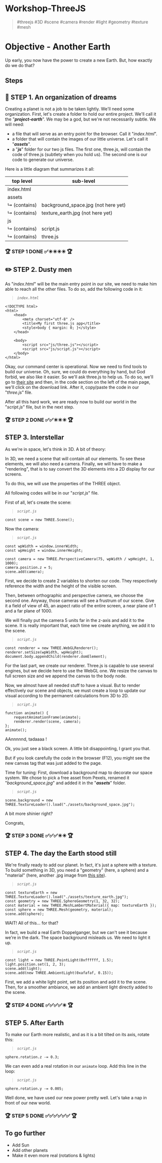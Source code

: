 # Workshop-ThreeJS
> \#threejs \#3D \#scene \#camera \#render \#light \#geometry \#texture \#mesh

# Objective - Another Earth

Up early, you now have the power to create a new Earth. But, how exactly do we do that?


## Steps

## :file_folder: STEP 1. An organization of dreams

Creating a planet is not a job to be taken lightly. We'll need some organization.
First, let's create a folder to hold our entire project. We'll call it the "***project-earth***".
We may be a god, but we're not necessarily subtle.
We will need:
- a file that will serve as an entry point for the browser. Call it "*index.html*".
- a folder that will contain the images of our little universe. Let's call it "***assets***".
- a "***js***" folder for our two js files. The first one, three.js, will contain the code of three.js (subtlety when you hold us). The second one is our code to generate our universe.

Here is a little diagram that summarizes it all:

top level | sub-level
---|---
| index.html
assets |
↳ (contains) | background_space.jpg (not here yet)
↳ (contains) | texture_earth.jpg (not here yet)
js |
↳ (contains) | script.js
↳ (contains) | three.js


### :trophy: STEP 1 DONE :white_check_mark::eight_pointed_black_star::eight_pointed_black_star::eight_pointed_black_star::eight_pointed_black_star: :trophy:


## :pencil2: STEP 2. Dusty men

As "*index.html*" will be the main entry point in our site, we need to make him able to reach all the other files.
To do so, add the following code in it:


>_```index.html```_
```
<!DOCTYPE html>
<html>
	<head>
		<meta charset="utf-8" />
		<title>My first three.js app</title>
		<style>body { margin: 0; }</style>
	</head>
    
	<body>
		<script src="js/three.js"></script>
		<script src="js/script.js"></script>
	</body>
</html>
```

Okay, our command center is operational.
Now we need to find tools to build our universe. Oh, sure, we could do everything by hand, but God forbid, we also like it easier.
So we'll ask three.js to help us. To do so, we'll go to [their site](https://threejs.org) and then, in the code section on the left of the main page, we'll click on the download link.
After it, copy/paste the code in our "*three.js*" file.

After all this hard work, we are ready now to build our world in the "*script.js*" file, but in the next step.

### :trophy: STEP 2 DONE :white_check_mark::white_check_mark::eight_pointed_black_star::eight_pointed_black_star::eight_pointed_black_star: :trophy:


## STEP 3. Interstellar

As we're in space, let's think in 3D.
A bit of theory:

In 3D, we need a scene that will contain all our elements.
To see these elements, we will also need a camera.
Finally, we will have to make a "rendering", that is to say convert the 3D elements into a 2D display for our screens.

To do this, we will use the properties of the THREE object.

All following codes will be in our "*script.js*" file.

First of all, let's create the scene:


>_```script.js```_
```
const scene = new THREE.Scene();
```

Now the camera:


>_```script.js```_
```
const wpWidth = window.innerWidth;
const wpHeight = window.innerHeight;

const camera = new THREE.PerspectiveCamera(75, wpWidth / wpHeight, 1, 1000);
camera.position.z = 5;
scene.add(camera);
```
First, we decide to create 2 variables to shorten our code. They respectively reference the width and the height of the visible screen.

Then, between orthographic and perspective camera, we choose the second one. Anyway, those cameras will see a frustrum of our scene. Give it a field of view of 45, an aspect ratio of the entire screen, a near plane of 1 and a far plane of 1000.

We will finally put the camera 5 units far in the z-axis and add it to the scene.
It is really important that, each time we create anything, we add it to the scene.


>_```script.js```_
```
const renderer = new THREE.WebGLRenderer();
renderer.setSize(wpWidth, wpHeight);
document.body.appendChild(renderer.domElement);
```

For the last part, we create our renderer. Three.js is capable to use several engines, but we decide here to use the WebGL one.
We resize the canvas to full screen size and we append the canvas to the body node.

Now, we almost have all needed stuff to have a visual. But to render effectively our scene and objects, we must create a loop to update our visual according to the permanent calculations from 3D to 2D.


>_```script.js```_
```
function animate() {
    requestAnimationFrame(animate);
    renderer.render(scene, camera);
};
animate();
```

AAnnnnnd, tadaaaa !

Ok, you just see a black screen. A little bit disappointing, I grant you that.

But if you look carefully the code in the browser (F12), you might see the new canvas tag that was just added to the page.

Time for tuning:
First, download a background map to decorate our space system. We chose to pick a free asset from Pexels, renamed it "*background_space.jpg*" and added it in the "***assets***" folder.


>_```script.js```_
```
scene.background = new THREE.TextureLoader().load("./assets/background_space.jpg");
```
A bit more shinier right?

Congrats,
### :trophy: STEP 3 DONE :white_check_mark::white_check_mark::white_check_mark::eight_pointed_black_star::eight_pointed_black_star: :trophy:


## STEP 4. The day the Earth stood still

We're finally ready to add our planet. In fact, it's just a sphere with a texture. To build something in 3D, you need a "geometry" (here, a sphere) and a "material" (here, another .jpg image from [this site](https://www.solarsystemscope.com/textures/)).


>_```script.js```_
```
const textureEarth = new THREE.TextureLoader().load("./assets/texture_earth.jpg");
const geometry = new THREE.SphereGeometry(1, 32, 32);
const material = new THREE.MeshLambertMaterial({ map: textureEarth });
const sphere = new THREE.Mesh(geometry, material);
scene.add(sphere);
```

WAIT! All of this... for that?

In fact, we build a real Earth Doppelganger, but we can't see it because we're in the dark. The space background misleads us. We need to light it up.


>_```script.js```_
```
const light = new THREE.PointLight(0xffffff, 1.5);
light.position.set(1, 2, 3);
scene.add(light);
scene.add(new THREE.AmbientLight(0xafafaf, 0.15));
```

First, we add a white light point, set its position and add it to the scene. Then, for a smoother ambiance, we add an ambient light directly added to the scene.

### :trophy: STEP 4 DONE :white_check_mark::white_check_mark::white_check_mark::white_check_mark::eight_pointed_black_star: :trophy:


## STEP 5. After Earth

To make our Earth more realistic, and as it is a bit tilted on its axis, rotate this:


>_```script.js```_
```
sphere.rotation.z -= 0.3;
```

We can even add a real rotation in our ```animate``` loop. Add this line in the loop:


>_```script.js```_
```
sphere.rotation.y -= 0.005;
```

Well done, we have used our new power pretty well. Let's take a nap in front of our new world.

### :trophy: STEP 5 DONE :white_check_mark::white_check_mark::white_check_mark::white_check_mark::white_check_mark::white_check_mark: :trophy:


## To go further

- Add Sun
- Add other planets
- Make it even more real (rotations & lights)

